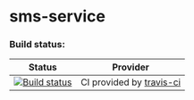 # sms-service

### Build status:

| Status | Provider |
| ------ | -------- |
| [![Build status][TravisImg]][TravisLink] | CI provided by [travis-ci][] |


[TravisImg]:https://travis-ci.org/USER_NAME/PROJECT_NAME.svg?branch=master
[TravisLink]:https://travis-ci.org/USER_NAME/PROJECT_NAME
[travis-ci]:https://travis-ci.org/


